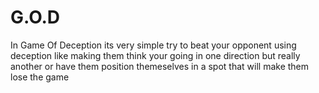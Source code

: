 # G.O.D

In Game Of Deception its very simple try to beat your opponent using deception like making them think your going in one direction but really another or have them position themeselves in a spot that will make them lose the game
